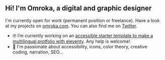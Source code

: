 ## Hi! I'm Omroka, a digital and graphic designer

I'm currently open for work (permanent position or freelance).
Have a look at my projects on [omroka.com](https://omroka.com). You can also find me on [Twitter](https://twitter.com/omro_ka).

- 🤓 I’m currently working on an [accessible starter template to make a multilingual protfolio with eleventy](https://github.com/omroka/eleventy-multilingual-portfolio/). Any help is welcome!
- 💙 I'm passionate about accessibility, icons, color theory, creative coding, narration, SEO...
